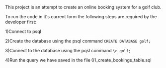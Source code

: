 This project is an attempt to create an online booking system for a golf club.

To run the code in it's current form the following steps are required by the developer first:

1)Connect to psql

2)Create the database using the psql command `CREATE DATABASE golf;`

3)Connect to the database using the pqsl command `\c golf;`

4)Run the query we have saved in the file 01_create_bookings_table.sql
